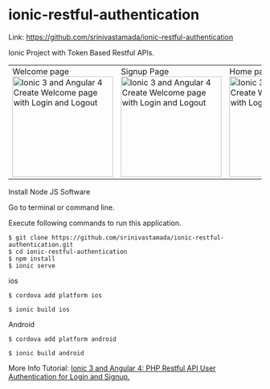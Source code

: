 # ionic-restful-authentication

Link: https://github.com/srinivastamada/ionic-restful-authentication

Ionic Project with Token Based Restful APIs. 


<table><tr>
<td width="25%">
Welcome page
<img src="http://i.imgur.com/tNmu7Ce.png" width="200" alt="Ionic 3 and Angular 4 Create Welcome page with Login and Logout">
</td>
<td width="25%">
Signup Page
<img src="http://i.imgur.com/fiXCUCN.png" width="200" alt="Ionic 3 and Angular 4 Create Welcome page with Login and Logout">
</td>
<td width="25%">
Home page
<img src="http://i.imgur.com/jr6afSC.png" width="200" alt="Ionic 3 and Angular 4 Create Welcome page with Login and Logout">
</td>

</tr></table>

Install Node JS Software

Go to terminal or command line.

Execute following commands to run this application.


```
$ git clone https://github.com/srinivastamada/ionic-restful-authentication.git
$ cd ionic-restful-authentication
$ npm install
$ ionic serve

```

ios
```
$ cordova add platform ios

$ ionic build ios

```

Android
```
$ cordova add platform android

$ ionic build android

```

More Info Tutorial: <a href="http://www.9lessons.info/2017/06/ionic-angular-php-login-restful-api.html">Ionic 3 and Angular 4: PHP Restful API User Authentication for Login and Signup.</a>
